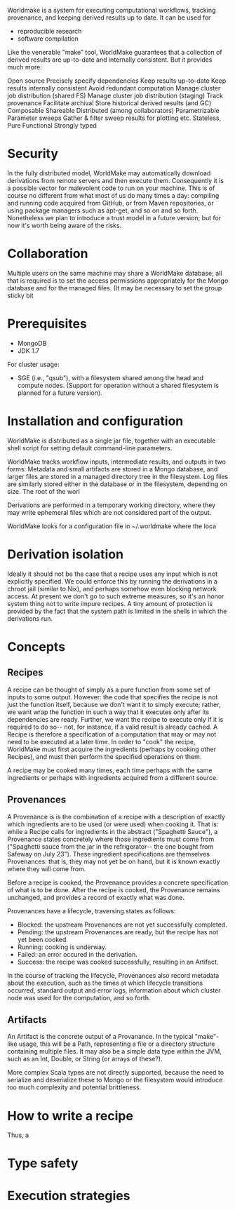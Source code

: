 Worldmake is a system for executing computational workflows, tracking provenance, and keeping derived results up to date.  It can be used for

* reproducible research
* software compilation

Like the venerable "make" tool, WorldMake guarantees that a collection of derived results are up-to-date and internally consistent.  But it provides much more:

Open source
Precisely specify dependencies
Keep results up-to-date 
Keep results internally consistent
Avoid redundant computation
Manage cluster job distribution (shared FS)
Manage cluster job distribution (staging)
Track provenance
Facilitate archival
Store historical derived results (and GC)
Composable
Shareable
Distributed (among collaborators)
Parametrizable
Parameter sweeps
Gather & filter sweep results for plotting etc.
Stateless, Pure Functional
Strongly typed




Security
========

In the fully distributed model, WorldMake may automatically download derivations from remote servers and then execute them.  Consequently it is a possible vector for malevolent code to run on your machine.  This is of course no different from what most of us do many times a day: compiling and running code acquired from GitHub, or from Maven repositories, or using package managers such as apt-get, and so on and so forth.  Nonetheless we plan to introduce a trust model in a future version; but for now it's worth being aware of the risks.


Collaboration
=============

Multiple users on the same machine may share a WorldMake database; all that is required is to set the access permissions appropriately for the Mongo database and for the managed files.  (It may be necessary to set the group sticky bit 

Prerequisites
=============

* MongoDB
* JDK 1.7

For cluster usage: 
* SGE (i.e., "qsub"), with a filesystem shared among the head and compute nodes.  (Support for operation without a shared filesystem is planned for a future version).

Installation and configuration
==============================

WorldMake is distributed as a single jar file, together with an executable shell script for setting default command-line parameters.

WorldMake tracks workflow inputs, intermediate results, and outputs in two forms: Metadata and small artifacts are stored in a Mongo database, and larger files are stored in a managed directory tree in the filesystem.  Log files are similarly stored either in the database or in the filesystem, depending on size.  The root of the worl

Derivations are performed in a temporary working directory, where they may write ephemeral files which are not considered part of the output.

WorldMake looks for a configuration file in ~/.worldmake where the loca


Derivation isolation
====================

Ideally it should not be the case that a recipe uses any input which is not explicitly specified.  We could enforce this by running the derivations in a chroot jail (similar to Nix), and perhaps somehow even blocking network access.  At present we don't go to such extreme measures, so it's an honor system thing not to write impure recipes.  A tiny amount of protection is provided by the fact that the system path is limited in the shells in which the derivations run.


Concepts
========

Recipes
-------

A recipe can be thought of simply as a pure function from some set of inputs to some output.  However: the code that specifies the recipe is not just the function itself, because we don't want it to simply execute; rather, we want wrap the function in such a way that it executes only after its dependencies are ready.  Further, we want the recipe to execute only if it is required to do so-- not, for instance, if a valid result is already cached.  A Recipe is therefore a specification of a computation that may or may not need to be executed at a later time.  In order to "cook" the recipe, WorldMake must first acquire the ingredients (perhaps by cooking other Recipes), and must then perform the specified operations on them.

A recipe may be cooked many times, each time perhaps with the same ingredients or perhaps with ingredients acquired from a different source.


Provenances
-----------

A Provenance is is the combination of a recipe with a description of exactly which ingredients are to be used (or were used) when cooking it.  That is: while a Recipe calls for ingredients in the abstract ("Spaghetti Sauce"), a Provenance states concretely where those ingredients must come from ("Spaghetti sauce from the jar in the refrigerator-- the one bought from Safeway on July 23").  These ingredient specifications are themselves Provenances: that is, they may not yet be on hand, but it is known exactly where they will come from.

Before a recipe is cooked, the Provenance provides a concrete specification of what is to be done.  After the recipe is cooked, the Provenance remains unchanged, and provides a record of exactly what was done.

Provenances have a lifecycle, traversing states as follows:
* Blocked: the upstream Provenances are not yet successfully completed.
* Pending: the upstream Provenances are ready, but the recipe has not yet been cooked.
* Running: cooking is underway.
* Failed: an error occured in the derivation.
* Success: the recipe was cooked successfully, resulting in an Artifact.

In the course of tracking the lifecycle, Provenances also record metadata about the execution, such as the times at which lifecycle transitions occurred, standard output and error logs, information about which cluster node was used for the computation, and so forth.


Artifacts
---------

An Artifact is the concrete output of a Provanance.  In the typical "make"-like usage, this will be a Path, representing a file or a directory structure containing multiple files.  It may also be a simple data type within the JVM, such as an Int, Double, or String (or arrays of these?).

More complex Scala types are not directly supported, because the need to serialize and deserialize these to Mongo or the filesystem would introduce too much complexity and potential brittleness.  


How to write a recipe
=====================

Thus, a 


Type safety
===========


Execution strategies
====================
